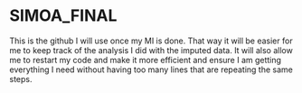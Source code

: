 # SIMOA_FINAL
This is the github I will use once my MI is done. That way it will be easier for me to keep track of the analysis I did with the imputed data. It will also allow me to restart my code and make it more efficient and ensure I am getting everything I need without having too many lines that are repeating the same steps.
